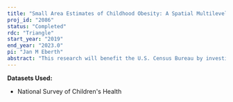 ```yaml
---
title: "Small Area Estimates of Childhood Obesity: A Spatial Multilevel Modeling Approach"
proj_id: "2086"
status: "Completed"
rdc: "Triangle"
start_year: "2019"
end_year: "2023.0"
pi: "Jan M Eberth"
abstract: "This research will benefit the U.S. Census Bureau by investigating the feasibility of producing model-based estimates of county-level and census tract-level childhood obesity rates using data from the 2016 National Survey of Children's Health (NSCH), and comparing these rates across urban versus rural designations nationally and across the nine U.S. Census divisions. In the process, the research will also benefit the Bureau by demonstrating the utility of the NSCH data for analyzing social conditions related to childhood obesity, which is associated with poorer health in childhood and predicts later obesity in adulthood.  These latter benefits will demonstrate the utility of the NSCH for the production of obesity estimates for American children at varying levels of geography, a task for which the NSCH is specifically designed.  Based on respondent demographic information, the team will utilize a small area estimation approach, harnessing the flexibility of spatially explicit information to provide model-based small area estimates and associated confidence intervals for the outcome of interest."
---
```


**Datasets Used:**

  - National Survey of Children's Health 

